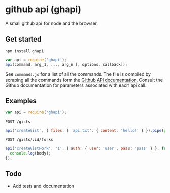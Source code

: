# github api (ghapi)

A small github api for node and the browser.

## Get started

```
npm install ghapi
```

```javascript
var api = require('ghapi');
api(command, arg_1, ..., arg_n [, options, callback]);
```

See `commands.js` for a list of all the commands. The file is compiled by scraping all the commands form the [Github API documentation](https://developer.github.com/v3/). Consult the Github documentation for parameters associated with each api call.

## Examples

```javascript
var api = require('ghapi');
```

```POST /gists```

```javascript
api('createGist', { files: { 'api.txt': { content: 'hello!' } }).pipe(process.stdout);
```

```POST /gists/:id/forks```

```javascript
api('createGistFork', '1', { auth: { user: 'user', pass: 'pass' } }, function (err, res, body) {
  console.log(body);
});
```

## Todo

- Add tests and documentation
